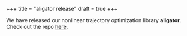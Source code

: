 +++
title = "aligator release"
draft = true
+++

We have released our nonlinear trajectory optimization library **aligator**.  
Check out the repo [here](https://github.com/Simple-Robotics/aligator).
